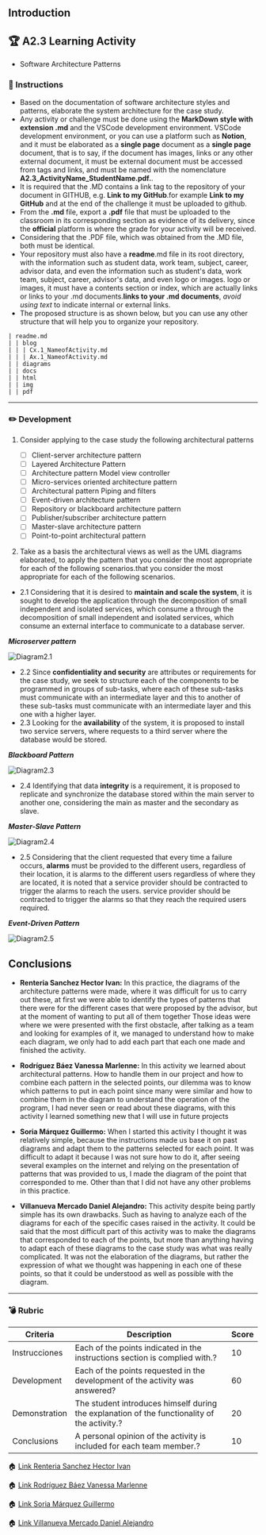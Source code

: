 ## Introduction

## :trophy: A2.3 Learning Activity

- Software Architecture Patterns

### :blue_book: Instructions

- Based on the documentation of software architecture styles and patterns, elaborate the system architecture for the case study. 
- Any activity or challenge must be done using the **MarkDown style with extension .md** and the VSCode development environment. VSCode development environment, or you can use a platform such as **Notion**, and it must be elaborated as a **single page** document as a **single page** document, that is to say, if the document has images, links or any other external document, it must be external document must be accessed from tags and links, and must be named with the nomenclature **A2.3_ActivityName_StudentName.pdf.**.
- It is required that the .MD contains a link tag to the repository of your document in GITHUB, e.g. **Link to my GitHub**.for example **Link to my GitHub** and at the end of the challenge it must be uploaded to github.
- From the **.md** file, export a **.pdf** file that must be uploaded to the classroom in its corresponding section as evidence of its delivery, since the **official** platform is where the grade for your activity will be received. 
- Considering that the .PDF file, which was obtained from the .MD file, both must be identical.
- Your repository must also have a **readme**.md file in its root directory, with the information such as student data, work team, subject, career, advisor data, and even the information such as student's data, work team, subject, career, advisor's data, and even logo or images. logo or images, it must have a contents section or index, which are actually links or links to your .md documents.**links to your .md documents**, _avoid using text_ to indicate internal or external links.
- The proposed structure is as shown below, but you can use any other structure that will help you to organize your repository. 

```
| readme.md
| | blog
| | | Cx.1_NameofActivity.md
| | | Ax.1_NameofActivity.md
| | diagrams
| | docs
| | html
| | img
| | pdf    
```
___

### :pencil2: Development

1. Consider applying to the case study the following architectural patterns
   
   - [ ] Client-server architecture pattern
   - [ ] Layered Architecture Pattern
   - [ ] Architecture pattern Model view controller
   - [ ] Micro-services oriented architecture pattern
   - [ ] Architectural pattern Piping and filters
   - [ ] Event-driven architecture pattern
   - [ ] Repository or blackboard architecture pattern
   - [ ] Publisher/subscriber architecture pattern
   - [ ] Master-slave architecture pattern
   - [ ] Point-to-point architectural pattern

2. Take as a basis the architectural views as well as the UML diagrams elaborated, to apply the pattern that you consider the most appropriate for each of the following scenarios.that you consider the most appropriate for each of the following scenarios.

- 2.1 Considering that it is desired to **maintain and scale the system**, it is sought to develop the application through the decomposition of small independent and isolated services, which consume a through the decomposition of small independent and isolated services, which consume an external interface to communicate to a database server.

***Microserver pattern***

![Diagram2.1](../Diagramas/Diagram2.1.jpg)
- 2.2 Since **confidentiality and security** are attributes or requirements for the case study, we seek to structure each of the components to be programmed in groups of sub-tasks, where each of these sub-tasks must communicate with an intermediate layer and this to another of these sub-tasks must communicate with an intermediate layer and this one with a higher layer.
- 2.3 Looking for the **availability** of the system, it is proposed to install two service servers, where requests to a third server where the database would be stored.

***Blackboard Pattern***

![Diagram2.3](../Diagramas/Pizarra.png)
- 2.4 Identifying that data **integrity** is a requirement, it is proposed to replicate and synchronize the database stored within the main server to another one, considering the main as master and the secondary as slave. 

***Master-Slave Pattern***

![Diagram2.4](../Diagramas/Diagram2.4.png)
- 2.5 Considering that the client requested that every time a failure occurs, **alarms** must be provided to the different users, regardless of their location, it is alarms to the different users regardless of where they are located, it is noted that a service provider should be contracted to trigger the alarms to reach the users. service provider should be contracted to trigger the alarms so that they reach the required users required.

***Event-Driven Pattern***

![Diagram2.5](../Diagramas/Diagram2.5.png)

## Conclusions 

*  **Renteria Sanchez Hector Ivan:** In this practice, the diagrams of the architecture patterns were made, where it was difficult for us to carry out these, at first we were able to identify the types of patterns that there were for the different cases that were proposed by the advisor, but at the moment of wanting to put all of them together Those ideas were where we were presented with the first obstacle, after talking as a team and looking for examples of it, we managed to understand how to make each diagram, we only had to add each part that each one made and finished the activity.

*  **Rodríguez Báez Vanessa Marlenne:** In this activity we learned about architectural patterns.
How to handle them in our project and how to combine each pattern in the selected points, our dilemma was to know which patterns to put in each point since many were similar and how to combine them in the diagram to understand the operation of the program, I had never seen or read about these diagrams, with this activity I learned something new that I will use in future projects


*  **Soria Márquez Guillermo:** When I started this activity I thought it was relatively simple, because the instructions made us base it on past diagrams and adapt them to the patterns selected for each point. It was difficult to adapt it because I was not sure how to do it, after seeing several examples on the internet and relying on the presentation of patterns that was provided to us, I made the diagram of the point that corresponded to me.  Other than that I did not have any other problems in this practice. 


*  **Villanueva Mercado Daniel Alejandro:** This activity despite being partly simple has its own drawbacks. Such as having to analyze each of the diagrams for each of the specific cases raised in the activity. It could be said that the most difficult part of this activity was to make the diagrams that corresponded to each of the points, but more than anything having to adapt each of these diagrams to the case study was what was really complicated. It was not the elaboration of the diagrams, but rather the expression of what we thought was happening in each one of these points, so that it could be understood as well as possible with the diagram.
___   
### :bomb: Rubric

| Criteria     | Description                                                                                  | Score |
| ------------- | -------------------------------------------------------------------------------------------- | ------- |
| Instrucciones |Each of the points indicated in the instructions section is complied with.?            | 10      |  | 5 |
| Development    | Each of the points requested in the development of the activity was answered?     | 60      |
| Demonstration  | The student introduces himself during the explanation of the functionality of the activity.?            | 20      |
| Conclusions  | A personal opinion of the activity is included for each team member.? | 10      |

:house: [Link Renteria Sanchez Hector Ivan](https://github.com/IvanRenteria/Analisis-Avanzado-de-Software)

:house: [Link Rodríguez Báez Vanessa Marlenne](https://github.com/vanessamRodriguez/Analisis-Avanzado-de-Software)

:house: [Link Soria Márquez Guillermo](https://github.com/GuillermoSoria97/Analisis_Avanzado_de_Software)

:house: [Link Villanueva Mercado Daniel Alejandro](https://github.com/Dany305/Analisis-Avanzado-de-Software)